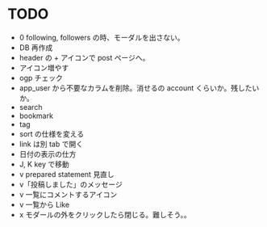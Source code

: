# TODO

- 0 following, followers の時、モーダルを出さない。
- DB 再作成
- header の + アイコンで post ページへ。
- アイコン増やす
- ogp チェック
- app_user から不要なカラムを削除。消せるの account くらいか。残したいか。
- search
- bookmark
- tag
- sort の仕様を変える
- link は別 tab で開く
- 日付の表示の仕方
- J, K key で移動
- v prepared statement 見直し
- v「投稿しました」のメッセージ
- v 一覧にコメントするアイコン
- v 一覧から Like
- x モダールの外をクリックしたら閉じる。難しそう。。
